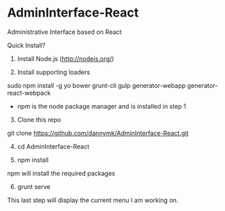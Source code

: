 # AdminInterface-React
Administrative Interface based on React


Quick Install?

1.  Install Node.js (http://nodejs.org/)


2.  Install supporting loaders 

sudo npm install -g yo bower grunt-cli gulp generator-webapp generator-react-webpack

* npm is the node package manager and is installed in step 1

3.  Clone this repo

git clone https://github.com/dannymk/AdminInterface-React.git

4.  cd AdminInterface-React

5.  npm install 

npm will install the required packages

6.  grunt serve

This last step will display the current menu I am working on.

